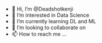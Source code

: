 - 👋 Hi, I’m @Deadshotkenji
- 👀 I’m interested in Data Science
- 🌱 I’m currently learning DL and ML
- 💞️ I’m looking to collaborate on 
- 📫 How to reach me ...

<!---
Deadshotkenji/Deadshotkenji is a ✨ special ✨ repository because its `README.md` (this file) appears on your GitHub profile.
You can click the Preview link to take a look at your changes.
--->
